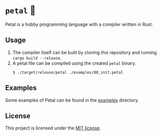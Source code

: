 # `petal` 🌸

Petal is a hobby programming language with a compiler written in Rust.

## Usage

1. The compiler itself can be built by cloning this repository and running `cargo build --release`.
2. A petal file can be compiled using the created `petal` binary.
   ```shell
   $ ./target/release/petal ./examples/00_init.petal
   ```

## Examples

Some examples of Petal can be found in the [examples](./examples) directory.

## License

This project is licensed under the [MIT license](./LICENSE).
